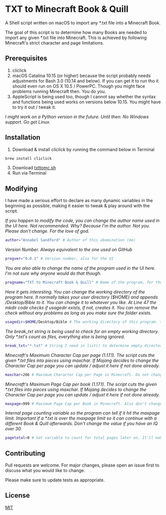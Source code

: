 # TXT to Minecraft Book & Quill

A Shell script written on macOS to import any *.txt file into a Minecraft Book. 

The goal of this script is to determine how many Books are needed to import any given *.txt file into Minecraft. This is achieved by following Minecraft's strict character and page limitations. 

## Prerequisites

1. cliclick
2. macOS Catalina 10.15 (or higher) because the script probably needs adjustments for Bash 3.0 (10.14 and below). If you can get it to run tho it should even run on OS X 10.5 / PowerPC. Though you might face problems running Minecraft then. You do you.
3. AppleScript is being used too, though I cannot say whether the syntax and functions being used works on versions below 10.15. You might have to try it out / tweak it.

_I might work on a Python version in the future. Until then: No Windows support. Go get Linux._

## Installation

1. Download & install _cliclick_ by running the command below in Terminal
```bash
brew install cliclick
```
3. Download [txttomc.sh](https://choosealicense.com/licenses/mit/)
4. Run via Terminal

## Modifying
I have made a serious effort to declare as many dynamic variables in the beginning as possible, making it easier to tweak & play around with the script.

_If you happen to modify the code, you can change the author name used in the UI here. Not recommended. Why? Because I'm the author. Not you. Please don't change. For the love of god._
```bash
author="Annabel Sandford" # Author of this abomination (me)
```
_Version Number. Always equivalent to the one used on GitHub_
```bash
progver="0.0.1" # Version number, also for the UI
```
_You are also able to change the name of the program used in the UI here. I'm not sure why anyone would do that though._
```bash
progname="TXT to Minecraft Book & Quill" # Name of the program, for the UI
```
_Here it gets interesting. You can change the working directory of the program here. It normally takes your user directory ($HOME) and appends /Desktop/Bible to it. You can change it to whatever you like. At Line 47 the mkdir code checks if usagedir exists, if not, creates it. You can remove the check without any problems as long as you make sure the folder exists._
```bash
usagedir=$HOME/Desktop/Bible # The working directory of this program. >> SAVE TXT's HERE <<
```
_The break_txt string is being used to check for an empty working directory. Only *.txt's count as files, everything else is being ignored._
```bash
break_txt="*.txt" # String I need in list() to determine empty directory
```
_Minecraft's Maximum Character Cap per page (1.17.1). The script cuts the given *.txt files into pieces using maxchar. If Mojang decides to change the Character Cap per page you can update / adjust it here if not done already._
```bash
maxchar=266 # Maximum Character Cap per Page in Minecraft. Do not change.
```
_Minecraft's Maximum Page Cap per book (1.17.1). The script cuts the given *.txt files into pieces using maxchar. If Mojang decides to change the Character Cap per page you can update / adjust it here if not done already._
```bash
maxpage=999 # Maximum Page Cap per Book in Minecraft. Also don't change. Or do if you're feeling adventurous.
```
_Internal page counting variable so the program can tell if it hit the maxpage limit. Important if a *.txt is over the maxpage limit so it can continue with a different Book & Quill afterwards. Don't change the value if you have an IQ over 30._
```bash
pagetotal=0 # Set variable to count for total pages later on. It'll make more sense later.
```

## Contributing
Pull requests are welcome. For major changes, please open an issue first to discuss what you would like to change.

Please make sure to update tests as appropriate.

## License
[MIT](https://choosealicense.com/licenses/mit/)

